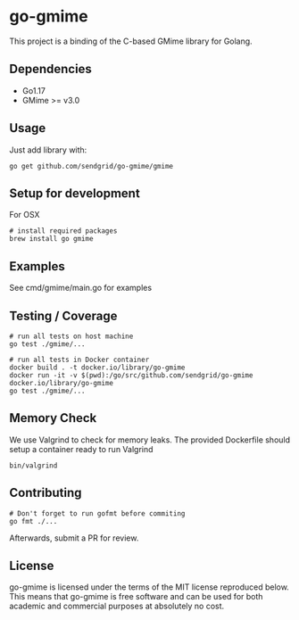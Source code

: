 go-gmime
========

This project is a binding of the C-based GMime library for Golang.

Dependencies
---

- Go1.17
- GMime >= v3.0 

Usage
---

Just add library with:

    go get github.com/sendgrid/go-gmime/gmime

Setup for development
---

For OSX

	# install required packages
	brew install go gmime

Examples
---
See cmd/gmime/main.go for examples

Testing / Coverage
---

	# run all tests on host machine
    go test ./gmime/...
	
	# run all tests in Docker container
    docker build . -t docker.io/library/go-gmime
    docker run -it -v $(pwd):/go/src/github.com/sendgrid/go-gmime docker.io/library/go-gmime
    go test ./gmime/...

Memory Check
---
We use Valgrind to check for memory leaks. The provided Dockerfile should setup a container ready to run Valgrind

	bin/valgrind	

Contributing
---
	# Don't forget to run gofmt before commiting
	go fmt ./...

Afterwards, submit a PR for review.

License
---

go-gmime is licensed under the terms of the MIT license reproduced below.
This means that go-gmime is free software and can be used for both academic
and commercial purposes at absolutely no cost.
